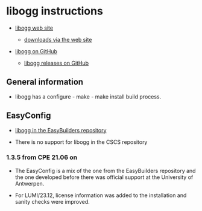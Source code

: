 # libogg instructions

  * [libogg web site](https://www.xiph.org/ogg/)

      * [downloads via the web site](https://www.xiph.org/downloads/)

  * [libogg on GitHub](https://github.com/xiph/ogg)

      * [libogg releases on GitHub](https://github.com/xiph/ogg/releases)


## General information

  * libogg has a configure - make - make install build process.


## EasyConfig

  * [libogg in the EasyBuilders repository](https://github.com/easybuilders/easybuild-easyconfigs/tree/develop/easybuild/easyconfigs/l/libogg)

  * There is no support for libogg in the CSCS repository


### 1.3.5 from CPE 21.06 on

  * The EasyConfig is a mix of the one from the EasyBuilders repository and the
    one developed before there was official support at the University of Antwerpen.

  * For LUMI/23.12, license information was added to the installation and sanity checks
    were improved.
